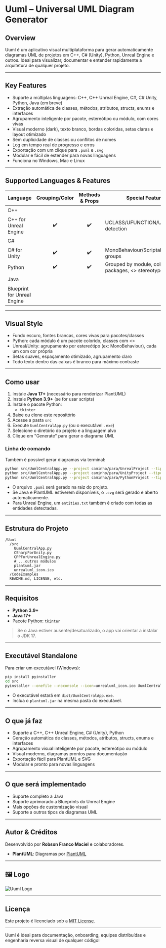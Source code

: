 # Uuml – Universal UML Diagram Generator

## Overview

Uuml é um aplicativo visual multiplataforma para gerar automaticamente diagramas UML de projetos em C++, C# (Unity), Python, Unreal Engine e outros. Ideal para visualizar, documentar e entender rapidamente a arquitetura de qualquer projeto.

---

## Key Features

- Suporte a múltiplas linguagens: C++, C++ Unreal Engine, C#, C# Unity, Python, Java (em breve)
- Extração automática de classes, métodos, atributos, structs, enums e interfaces
- Agrupamento inteligente por pacote, estereótipo ou módulo, com cores vivas
- Visual moderno (dark), texto branco, bordas coloridas, setas claras e layout otimizado
- Sem duplicidade de classes ou conflitos de nomes
- Log em tempo real de progresso e erros
- Exportação com um clique para `.puml` e `.svg`
- Modular e fácil de estender para novas linguagens
- Funciona no Windows, Mac e Linux

---

## Supported Languages & Features

| Language                     | Grouping/Color | Methods & Props | Special Features                                | Planned/Future |
|------------------------------|:--------------:|:---------------:|------------------------------------------------|:--------------:|
| C++                          |                |                 |                                                |       ✔️       |
| C++ for Unreal Engine        |      ✔️        |       ✔️        | UCLASS/UFUNCTION/UPROPERTY detection           |                |
| C#                           |                |                 |                                                |       ✔️       |
| C# for Unity                 |      ✔️        |       ✔️        | MonoBehaviour/ScriptableObject groups          |                |
| Python                       |      ✔️        |       ✔️        | Grouped by module, colored packages, <<PythonClass>> stereotype |                |
| Java                         |                |                 |                                                |       ✔️       |
| Blueprint for Unreal Engine  |                |                 |                                                |       ✔️       |

---

## Visual Style

- Fundo escuro, fontes brancas, cores vivas para pacotes/classes
- Python: cada módulo é um pacote colorido, classes com <<PythonClass>>
- Unreal/Unity: agrupamento por estereótipo (ex: MonoBehaviour), cada um com cor própria
- Setas suaves, espaçamento otimizado, agrupamento claro
- Todo texto dentro das caixas é branco para máximo contraste

---

## Como usar

1. Instale **Java 17+** (necessário para renderizar PlantUML)
2. Instale **Python 3.9+** (se for usar scripts)
3. Instale o pacote Python:
   - `tkinter`
4. Baixe ou clone este repositório
5. Acesse a pasta `src`
6. Execute `UumlCentralApp.py` (ou o executável `.exe`)
7. Selecione o diretório do projeto e a linguagem alvo
8. Clique em "Generate" para gerar o diagrama UML

### Linha de comando

Também é possível gerar diagramas via terminal:

```bash
python src/UumlCentralApp.py --project caminho/para/UnrealProject --tipo cpp4ue
python src/UumlCentralApp.py --project caminho/para/UnityProject --tipo unity
python src/UumlCentralApp.py --project caminho/para/PythonProject --tipo python
```

- O arquivo `.puml` será gerado na raiz do projeto.
- Se Java e PlantUML estiverem disponíveis, o `.svg` será gerado e aberto automaticamente.
- Para Unreal Engine, um `entities.txt` também é criado com todas as entidades detectadas.

---

## Estrutura do Projeto

```
/Uuml
  /src
    UumlCentralApp.py
    CSharpForUnity.py
    CPPForUnrealEngine.py
    # ...outros módulos
    plantuml.jar
    unrealuml_icon.ico
  /CodeExamples
  README.md, LICENSE, etc.
```

---

## Requisitos

- **Python 3.9+**
- **Java 17+**
- Pacote Python: `tkinter`

> Se o Java estiver ausente/desatualizado, o app vai orientar a instalar o JDK 17.

---

## Executável Standalone

Para criar um executável (Windows):

```bash
pip install pyinstaller
cd src
pyinstaller --onefile --noconsole --icon=unrealuml_icon.ico UumlCentralApp.py
```
- O executável estará em `dist/UumlCentralApp.exe`.
- Inclua o `plantuml.jar` na mesma pasta do executável.

---

## O que já faz

- Suporte a C++, C++ Unreal Engine, C# (Unity), Python
- Geração automática de classes, métodos, atributos, structs, enums e interfaces
- Agrupamento visual inteligente por pacote, estereótipo ou módulo
- Visual moderno, diagramas prontos para documentação
- Exportação fácil para PlantUML e SVG
- Modular e pronto para novas linguagens

---

## O que será implementado

- Suporte completo a Java
- Suporte aprimorado a Blueprints do Unreal Engine
- Mais opções de customização visual
- Suporte a outros tipos de diagramas UML

---

## Autor & Créditos

Desenvolvido por **Robson Franco Maciel** e colaboradores.

- **PlantUML**: Diagramas por [PlantUML](https://plantuml.com/)

---

## 🖼️ Logo

![Uuml Logo](images/logo.png)

---

## Licença

Este projeto é licenciado sob a [MIT License](LICENSE).

---

Uuml é ideal para documentação, onboarding, equipes distribuídas e engenharia reversa visual de qualquer código!

